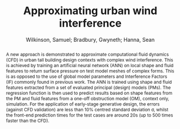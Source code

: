---
layout: technique
title: "Approximating urban wind interference"
classifications:
    system_type: "False"
    technique: "False"
    design_study: "False"
    evaluation: "False"
    data: "True"
    analysis: "False"
    generation: "True"
    curation_and_transformation: "False"
    management: "False"
    modeling: "True"
    urban_analysis: "True"
    visualization: "False"
    sunlight_access: "False"
    wind_ventilation: "True"
    view_impact: "False"
    energy: "False"
    damage_and_disaster_management: "False"
    climate: "False"
    sound: "False"
    property_cadastre: "False"
    other_use: "False"
    lookup: "False"
    browse: "True"
    locate: "False"
    explore: "False"
    identify: "True"
    compare: "True"
    summarize: "True"
    distribution: "True"
    trends: "False"
    outliers: "False"
    extremes: "False"
    features: "True"
    target_discovery: "False"
    target_access: "True"
    spatial_relation: "True"
    buildings: "True"
    streets: "False"
    nature: "False"
    uniform_discretization: "True"
    structural_subdivision: "False"
    univariate: "True"
    multivariate: "False"
    volumetric: "True"
    temporal: "False"
    sensing: "False"
    statistical: "False"
    simulation_based: "True"
    learning_based: "False"
    surveyed: "False"
    site: "True"
    block: "True"
    multi_block: "False"
    city: "False"
    va_wo_model: "False"
    post_model: "False"
    model_integrated: "False"
    assisted_models: "False"
    overlay: "True"
    embedded: "False"
    linked: "False"
    temporal_jx: "False"
    spatial_jx: "True"
    filter: "False"
    aggregate: "True"
    embed: "True"
    glyphs: "False"
    bar_charts: "False"
    scatterplots: "False"
    linegraphs: "True"
    matrix: "False"
    grid: "False"
    boxplot: "False"
    parallel_coordinates: "False"
    map_2d: "False"
    map_3d: "True"
    walking: "False"
    steering: "False"
    selection_based: "False"
    manipulation_based: "False"
    distortion: "False"
    ghosting: "False"
    culling: "False"
    birds_view: "True"
    multi_view: "False"
    assisted_steering: "False"
    other: "False"
    vr_cave: "False"
    ar: "False"
    desktop: "True"
    mobile: "False"
    case_study: "False"
    user_study: "False"
    statistical_evaluation: "True"
    expert_interviews: "False"
key: "3A9EB3SX"
item_type: "conferencePaper"
publication_year: "2014"
author: "Wilkinson, Samuel; Bradbury, Gwyneth; Hanna, Sean"
publication_title: "Proceedings of the Symposium on Simulation for Architecture &amp; Urban Design"
isbn: "nan"
issn: "nan"
doi: "nan"
url_paper: "nan"
abstract_note: "A new approach is demonstrated to approximate computational fluid dynamics (CFD) in urban tall building design contexts with complex wind interference. This is achieved by training an artificial neural network (ANN) on local shape and fluid features to return surface pressure on test model meshes of complex forms. This is as opposed to the use of global model parameters and Interference Factors (IF) commonly found in previous work. The ANN is trained using shape and fluid features extracted from a set of evaluated principal (design) models (PMs). The regression function is then used to predict results based on shape features from the PM and fluid features from a one-off obstruction model (OM), context only, simulation. For the application of early-stage generative design, the errors (against CFD validation) are less than 10% centred standard deviation s, whilst the front-end prediction times for the test cases are around 20s (up to 500 times faster than the CFD)."
date_added: "2023-01-30 00:00:17"
date_modified: "2023-01-30 00:00:17"
access_date: "nan"
pages: "nan"
num_pages: "nan"
issue: "nan"
volume: "nan"
number_of_volumes: "nan"
journal_abbreviation: "nan"
short_title: "nan"
series: "SimAUD '14"
series_number: "nan"
series_text: "nan"
series_title: "nan"
publisher: "Society for Computer Simulation International"
place: "San Diego, CA, USA"
language: "nan"
rights: "nan"
type: "nan"
archive: "nan"
archive_location: "nan"
library_catalog: "nan"
call_number: "nan"
extra: "event-place: Tampa, Florida"
notes: "nan"
link_attachments: "nan"
manual_tags: "computational fluid dynamics (CFD); generative design; machine learning approximation; tall buildings; urban wind interference"
automatic_tags: "nan"
editor: "nan"
series_editor: "nan"
translator: "nan"
contributor: "nan"
attorney_agent: "nan"
book_author: "nan"
cast_member: "nan"
commenter: "nan"
composer: "nan"
cosponsor: "nan"
counsel: "nan"
interviewer: "nan"
producer: "nan"
recipient: "nan"
reviewed_author: "nan"
scriptwriter: "nan"
words_by: "nan"
guest: "nan"
number: "nan"
edition: "nan"
running_time: "nan"
scale: "nan"
medium: "nan"
artwork_size: "nan"
filing_date: "nan"
application_number: "nan"
assignee: "nan"
issuing_authority: "nan"
country: "nan"
meeting_name: "nan"
conference_name: "nan"
court: "nan"
references: "nan"
reporter: "nan"
legal_status: "nan"
priority_numbers: "nan"
programming_language: "nan"
version: "nan"
system: "nan"
code: "nan"
code_number: "nan"
section: "nan"
session: "nan"
committee: "nan"
history: "nan"
legislative_body: "nan"
abstract: "A new approach is demonstrated to approximate computational fluid dynamics (CFD) in urban tall building design contexts with complex wind interference. This is achieved by training an artificial neural network (ANN) on local shape and fluid features to return surface pressure on test model meshes of complex forms. This is as opposed to the use of global model parameters and Interference Factors (IF) commonly found in previous work. The ANN is trained using shape and fluid features extracted from a set of evaluated principal (design) models (PMs). The regression function is then used to predict results based on shape features from the PM and fluid features from a one-off obstruction model (OM), context only, simulation. For the application of early-stage generative design, the errors (against CFD validation) are less than 10% centred standard deviation σ, whilst the front-end prediction times for the test cases are around 20s (up to 500 times faster than the CFD)."
---
